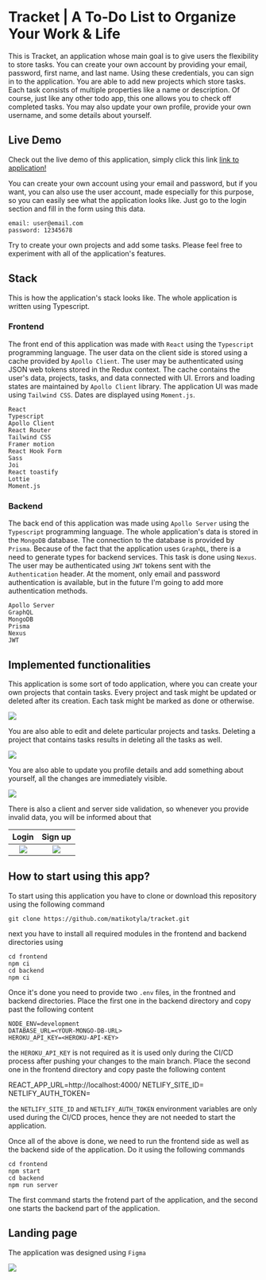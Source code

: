 # Tracket | A To-Do List to Organize Your Work & Life

This is Tracket, an application whose main goal is to give users the flexibility to store tasks. You can create your own account by providing your email, password, first name, and last name. Using these credentials, you can sign in to the application. You are able to add new projects which store tasks. Each task consists of multiple properties like a name or description. Of course, just like any other todo app, this one allows you to check off completed tasks. You may also update your own profile, provide your own username, and some details about yourself.

## Live Demo

Check out the live demo of this application, simply click this link
[link to application!](https://tracketapp.netlify.app/)

You can create your own account using your email and password, but if you want, you can also use the user account, made especially for this purpose, so you can easily see what the application looks like. Just go to the login section and fill in the form using this data.

```
email: user@email.com
password: 12345678
```

Try to create your own projects and add some tasks. Please feel free to experiment with all of the application's features. 

## Stack

This is how the application's stack looks like. The whole application is written using Typescript.

### Frontend

The front end of this application was made with `React` using the `Typescript` programming language. The user data on the client side is stored using a cache provided by `Apollo Client`. The user may be authenticated using JSON web tokens stored in the Redux context. The cache contains the user's data, projects, tasks, and data connected with UI. Errors and loading states are maintained by `Apollo Client` library. The application UI was made using `Tailwind CSS`. Dates are displayed using `Moment.js`.

```
React
Typescript
Apollo Client
React Router
Tailwind CSS
Framer motion
React Hook Form
Sass
Joi
React toastify
Lottie
Moment.js
```

### Backend

The back end of this application was made using `Apollo Server` using the `Typescript` programming language. The whole application's data is stored in the `MongoDB` database. The connection to the database is provided by `Prisma`. Because of the fact that the application uses `GraphQL`, there is a need to generate types for backend services. This task is done using `Nexus`. The user may be authenticated using `JWT` tokens sent with the `Authentication` header. At the moment, only email and password authentication is available, but in the future I'm going to add more authentication methods.

```
Apollo Server
GraphQL
MongoDB
Prisma
Nexus
JWT
```

## Implemented functionalities

This application is some sort of todo application, where you can create your own projects that contain tasks. Every project and task might be updated or deleted after its creation. Each task might be marked as done or otherwise.

![](https://github.com/matikotyla/tracket/blob/main/images/dashboard.gif)

You are also able to edit and delete particular projects and tasks. Deleting a project that contains tasks results in deleting all the tasks as well.

![](https://github.com/matikotyla/tracket/blob/main/images/task.gif)

You are also able to update you profile details and add something about yourself, all the changes are immediately visible.

![](https://github.com/matikotyla/tracket/blob/main/images/profile.gif)

There is also a client and server side validation, so whenever you provide invalid data, you will be informed about that

|                                      Login                                      |                                     Sign up                                      |
| :-----------------------------------------------------------------------------: | :------------------------------------------------------------------------------: |
| ![](https://github.com/matikotyla/tracket/blob/main/images/login.gif) | ![](https://github.com/matikotyla/tracket/blob/main/images/register.gif) |

## How to start using this app?

To start using this application you have to clone or download this repository using the following command

```
git clone https://github.com/matikotyla/tracket.git
```

next you have to install all required modules in the frontend and backend directories using

```
cd frontend
npm ci
cd backend
npm ci
```

Once it's done you need to provide two `.env` files, in the frontned and backend directories. Place the first one in the backend directory and copy past the following content

```
NODE_ENV=development
DATABASE_URL=<YOUR-MONGO-DB-URL>
HEROKU_API_KEY=<HEROKU-API-KEY>
```

the `HEROKU_API_KEY` is not required as it is used only during the CI/CD process after pushing your changes to the main branch. Place the second one in the frontend directory and copy paste the following content

REACT_APP_URL=http://localhost:4000/
NETLIFY_SITE_ID=<YOUR-NETLIFY-SITE-ID>
NETLIFY_AUTH_TOKEN=<YOUR-NETLIFY-AUTH-TOKEN>

the `NETLIFY_SITE_ID` and `NETLIFY_AUTH_TOKEN` environment variables are only used during the CI/CD proces, hence they are not needed to start the application.

Once all of the above is done, we need to run the frontend side as well as the backend side of the application. Do it using the following commands

```
cd frontend
npm start
cd backend
npm run server
```

The first command starts the frotend part of the application, and the second one starts the backend part of the application.

## Landing page

The application was designed using `Figma`

![](https://github.com/matikotyla/tracket/blob/main/images/page.gif)


<!-- ## Implemented functionalities

Because this is a To-Do application, you can add your own projects whose store todos, here called as `tasks`.

![](https://github.com/maticoder/social-media-app/blob/master/images/post.gif)

You may also comment and like other's people `screams`

![](https://github.com/maticoder/social-media-app/blob/master/images/likeandcomment.gif)

Whenever somebody comment or like your post, you will be immediately informed about that, clicking the notification bell and next particular notification, you will be redirected to the page with the liked or commented post

![](https://github.com/maticoder/social-media-app/blob/master/images/notifications.gif)

You are also able to update you profile image and details about yourself, all the changes are immediately visible

![](https://github.com/maticoder/social-media-app/blob/master/images/profile.gif)

There is also a client and server side validation, so whenever you provide invalid data, you will be informed about that -->

<!-- ![](https://github.com/maticoder/social-media-app/blob/master/images/login.gif) ![](https://github.com/maticoder/social-media-app/blob/master/images/signup.gif) -->
<!-- 
|                                      Login                                      |                                     Sign up                                      |
| :-----------------------------------------------------------------------------: | :------------------------------------------------------------------------------: |
| ![](https://github.com/maticoder/social-media-app/blob/master/images/login.gif) | ![](https://github.com/maticoder/social-media-app/blob/master/images/signup.gif) |

The whole project is connected to the firebase cloud, so the changes are immediately visible in the databse, you can see this on the gif below

![](https://github.com/maticoder/social-media-app/blob/master/images/immediately.gif)

## How to start using this app?

To start using this application you have to clone or download this repository using

```
git clone https://github.com/maticoder/social-media-app.git
```

command

next you have to install all required node modules in the client and server directories using

```
cd client
npm install
cd server
npm install
```

you also have to set your own firebase application up in order to use this application. You have to enable authentication with email/password sign-in method, cloud firestore to save data in the databsem, firebase storage to store user's images and firebase functions to invoke backend code. Provide your own `serviceAccountKey.json` file in the `server/functions` directory, this file should look like this

```
{
  "type": "",
  "project_id": "",
  "private_key_id": "",
  "private_key": "",
  "client_email": "",
  "client_id": "",
  "auth_uri": "",
  "token_uri": "",
  "auth_provider_x509_cert_url": "",
  "client_x509_cert_url": "",
}
```

also you will need to provide your own firebase config `config.js` file in the `server/functions/util` directory, this file should look like this

```
module.exports = {
    databaseURL: "",
    apiKey: "",
    authDomain: "",
    databaseURL: "",
    projectId: "",
    storageBucket: "",
    messagingSenderId: "",
    appId: "",
    measurementId: "",
};
```

in order to run your application. You also have to create `config.js` file in `src` directory, put there your firebase config. Next you need to deploy firebase functions, using. There is no need to provide any firebase files in the `client` directory, everything is controlled using `JWT tokens` and `Redux`. Next you will need to deploy your firebase functions using

```
firebase deploy
```

in `functions` directory, make sure that you have `firebase-tools` installed, using following command

```
npm install -g firebase-tools
```

now you need to change `url` links, they shoul fetch data from your own firebase `endpoints`, not main, so make sure that you changed all `links` on the client side of the application. Now you just have to run application using

```
npm start
```

in the `client` directory. Once again, remember to make sure that you have got your own firebase project. As I mentioned before, you have to change `config.js` file with your firebase config data and `serviceAccountKey.json` with your key to make this application work properly. You have to also change url to fetch data from firebase to your own url.

## Landing page

The application was designed using `Figma`

![](https://github.com/maticoder/social-media-app/blob/master/images/page.png) -->
